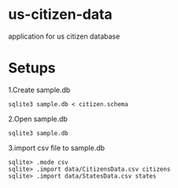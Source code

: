 # us-citizen-data
application for us citizen database

# Setups

1.Create sample.db
```
sqlite3 sample.db < citizen.schema
```
2.Open sample.db
```
sqlite3 sample.db
```
3.import csv file to sample.db
```
sqlite> .mode csv
sqlite> .import data/CitizensData.csv citizens
sqlite> .import data/StatesData.csv states
```
